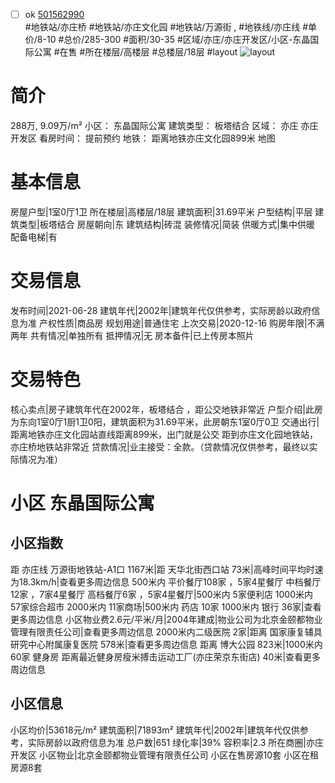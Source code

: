 - [ ] ok [501562990](https://bj.5i5j.com/ershoufang/501562990.html)  
 #地铁站/亦庄桥 #地铁站/亦庄文化园 #地铁站/万源街 ,  #地铁线/亦庄线
#单价/8-10 #总价/285-300 #面积/30-35   #区域/亦庄/亦庄开发区/小区-东晶国际公寓 #在售 #所在楼层/高楼层 #总楼层/18层 #layout 
![layout](http://image2a.5i5j.com/bdir/layout/0766ad3d00254eee8fbd0c66751fc42d.jpg_P5.jpg) 
# 简介 
 288万,  9.09万/m² 
小区： 东晶国际公寓
建筑类型： 板塔结合
区域： 亦庄 亦庄开发区
看房时间： 提前预约
地铁： 距离地铁亦庄文化园899米 地图
# 基本信息 
 房屋户型|1室0厅1卫
所在楼层|高楼层/18层
建筑面积|31.69平米
户型结构|平层
建筑类型|板塔结合
房屋朝向|东
建筑结构|砖混
装修情况|简装
供暖方式|集中供暖
配备电梯|有
# 交易信息 
 发布时间|2021-06-28
建筑年代|2002年|建筑年代仅供参考，实际房龄以政府信息为准
产权性质|商品房
规划用途|普通住宅
上次交易|2020-12-16
购房年限|不满两年
共有情况|单独所有
抵押情况|无
房本备件|已上传房本照片
# 交易特色 
 核心卖点|房子建筑年代在2002年，板塔结合  ，距公交地铁非常近
户型介绍|此房为东向1室0厅1厨1卫0阳，建筑面积为31.69平米，此房朝东1室0厅0卫
交通出行|距离地铁亦庄文化园站直线距离899米，出门就是公交 距到亦庄文化园地铁站，亦庄桥地铁站非常近
贷款情况|业主接受：全款。（贷款情况仅供参考，最终以实际情况为准）
# 小区 东晶国际公寓
## 小区指数 
 距 亦庄线 万源街地铁站-A1口 1167米|距 天华北街西口站 73米|高峰时间平均时速为18.3km/h|查看更多周边信息
500米内 平价餐厅108家 ，5家4星餐厅
中档餐厅12家 ，7家4星餐厅
高档餐厅6家 ，5家4星餐厅|500米内 5家便利店
1000米内 57家综合超市
2000米内 11家商场|500米内 药店 10家
1000米内 银行 36家|查看更多周边信息
小区物业费2.6元/平米/月|2004年建成|物业公司为北京金颐都物业管理有限责任公司|查看更多周边信息
2000米内二级医院 2家|距离 国家康复辅具研究中心附属康复医院  578米|查看更多周边信息
距离 博大公园 823米|1000米内 60家 健身房
距离最近健身房瘦米搏击运动工厂(亦庄荣京东街店) 40米|查看更多周边信息
## 小区信息 
 小区均价|53618元/m²
建筑面积|71893m²
建筑年代|2002年|建筑年代仅供参考，实际房龄以政府信息为准
总户数|651
绿化率|39%
容积率|2.3
所在商圈|亦庄开发区
小区物业|北京金颐都物业管理有限责任公司
小区在售房源10套
小区在租房源8套
